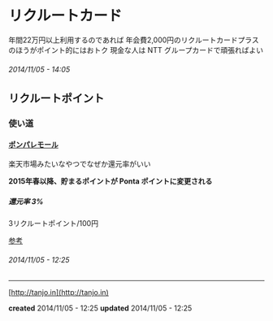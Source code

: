 # リクルートカード

年間22万円以上利用するのであれば
年会費2,000円のリクルートカードプラスのほうがポイント的にはおトク
現金な人は NTT グループカードで頑張ればよい

###### *2014/11/05 - 14:05*

## リクルートポイント

### 使い道

#### [ポンパレモール](http://www.ponparemall.com/)

楽天市場みたいなやつでなぜか還元率がいい

**2015年春以降、貯まるポイントが Ponta ポイントに変更される**

##### 還元率 3%

3リクルートポイント/100円

[参考](http://x.tanjo.in/1E4p22f)

###### *2014/11/05 - 12:25*

---

[http://tanjo.in](http://tanjo.in)

**created** 2014/11/05 - 12:25
**updated** 2014/11/05 - 12:25
